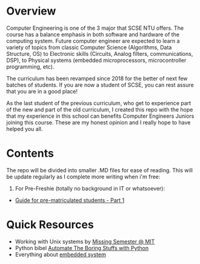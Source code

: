 # Overview 
Computer Engineering is one of the 3 major that SCSE NTU offers. The course has a balance emphasis in both software and hardware of the computing system. Future computer engineer are expected to learn a variety of topics from classic Computer Science (Algorithms, Data Structure, OS) to Electronic skills (Circuits, Analog filters, communications, DSP), to Physical systems (embedded microprocessors, microcontroller programming, etc).

The curriculum has been revamped since 2018 for the better of next few batches of students. If you are now a student of SCSE, you can rest assure that you are in a good place!

As the last student of the previous curriculum, who get to experience part of the new and part of the old curriculum, I created this repo with the hope that my experience in this school can benefits Computer Engineers Juniors joining this course. These are my honest opinion and I really hope to have helped you all.

# Contents
The repo will be divided into smaller .MD files for ease of reading. This will be update regularly as I complete more writing when i'm free:

1. For Pre-Freshie (totally no background in IT or whatsoever):
- [Guide for pre-matriculated students - Part 1](./pre_freshie_1.md)

# Quick Resources
- Working with Unix systems by [Missing Semester @ MIT](https://missing.csail.mit.edu/)
- Python bibel [Automate The Boring Stuffs with Python](https://automatetheboringstuff.com/)
- Everything about [embedded system](https://www.embedded.com/)

